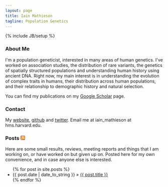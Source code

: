 ```yaml
---
layout: page
title: Iain Mathieson
tagline: Population Genetics
---
```

{% include JB/setup %}

### About Me
I'm a population geneticist, interested in many areas of human
genetics. I've worked on association studies, the distribution of rare
variants, the genetics of spatially structured populations and
understanding human history using ancient DNA. Right now, my main
interest is in understanding the evolution of complex traits in
humans, their distribution across human populations, and their
relationship to demographic history and natural selection. 

You can find my publications on my [Google Scholar][Google Scholar] page.

### Contact
My [website][home], [github][github] and [twitter][twitter].
Email me at iain_mathieson at hms.harvard.edu. 

### Posts [![](/assets/images/feed-icon-14x14.png)](rss.xml)

Here are some small results, reviews, meeting reports and things that I am 
working on, or have worked on but given up on. Posted here for my own convenience, and in case anyone else is interested.

<ul class="posts">
  {% for post in site.posts %}
    <li><span>{{ post.date | date_to_string }}</span> &raquo; <a href="{{ BASE_PATH }}{{ post.url }}">{{ post.title }}</a></li>
  {% endfor %}
</ul>

[home]:https://www.med.upenn.edu/apps/faculty/index.php/g275/p8942206l
[github]: https://github.com/mathii
[twitter]: https://twitter.com/mathiesoniain
[Google Scholar]: https://scholar.google.com/citations?user=uiLwrZ4AAAAJ&hl=en

